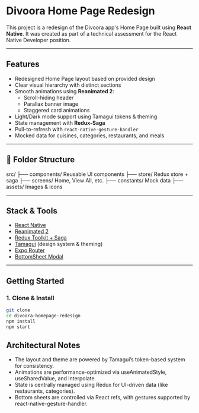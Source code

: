 # Divoora Home Page Redesign

This project is a redesign of the Divoora app's Home Page built using **React Native**. It was created as part of a technical assessment for the React Native Developer position.

---

## Features

- Redesigned Home Page layout based on provided design
- Clear visual hierarchy with distinct sections
- Smooth animations using **Reanimated 2**:
  - Scroll-hiding header
  - Parallax banner image
  - Staggered card animations
- Light/Dark mode support using Tamagui tokens & theming
- State management with **Redux-Saga**
- Pull-to-refresh with `react-native-gesture-handler`
- Mocked data for cuisines, categories, restaurants, and meals

---

## 📂 Folder Structure

src/
├── components/ Reusable UI components
├── store/ Redux store + saga
├── screens/ Home, View All, etc.
├── constants/ Mock data
├── assets/ Images & icons


---


## Stack & Tools

- [React Native](https://reactnative.dev/)
- [Reanimated 2](https://docs.swmansion.com/react-native-reanimated/)
- [Redux Toolkit + Saga](https://redux-toolkit.js.org/)
- [Tamagui](https://tamagui.dev/) (design system & theming)
- [Expo Router](https://expo.github.io/router/)
- [BottomSheet Modal](https://github.com/gorhom/react-native-bottom-sheet)

---

## Getting Started

### 1. Clone & Install

```bash
git clone
cd divoora-homepage-redesign
npm install
npm start
```

## Architectural Notes
- The layout and theme are powered by Tamagui’s token-based system for consistency.
- Animations are performance-optimized via useAnimatedStyle, useSharedValue, and interpolate.
- State is centrally managed using Redux for UI-driven data (like restaurants, categories).
- Bottom sheets are controlled via React refs, with gestures supported by react-native-gesture-handler.